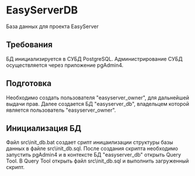# EasyServerDB
База данных для проекта EasyServer

## Требования
БД инициализируется в СУБД PostgreSQL. Администрирование СУБД осуществляется через приложение pgAdmin4.

## Подготовка
Необходимо создать пользователя "easyserver_owner", для дальнейшей выдачи прав.
Далее создается БД "easyserver_db", владельцем которой является пользователь "easyserver_owner".

## Инициализация БД
Файл src\init_db.bat создает срипт иницаилизации структуры базы данных в файле src\init_db.sql.
После создания скрипта необходимо запустить pgAdmin4 и в контексте БД "easyserver_db" открыть Query Tool.
В Query Tool открыть файл src\init_db.sql и выполнить загруженный скрипт.
